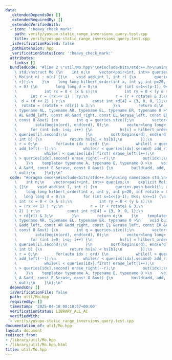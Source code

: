 ```yaml
---
data:
  _extendedDependsOn: []
  _extendedRequiredBy: []
  _extendedVerifiedWith:
  - icon: ':heavy_check_mark:'
    path: verify/yosupo-static_range_inversions_query.test.cpp
    title: verify/yosupo-static_range_inversions_query.test.cpp
  _isVerificationFailed: false
  _pathExtension: hpp
  _verificationStatusIcon: ':heavy_check_mark:'
  attributes:
    links: []
  bundledCode: "#line 2 \"util/Mo.hpp\"\n#include<bits/stdc++.h>\nusing namespace\
    \ std;\nstruct Mo {\n    int n;\n    vector<pair<int, int>> queries;\n    explicit\
    \ Mo(int n) : n(n) {}\n    void add(int l, int r) {\n        queries.push_back({l,\
    \ r});\n    }\n    long long hilbert_order(int x, int y, int p=20, int rotate\
    \ = 0) {\n        long long d = 0;\n        for (int s=1<<(p-1); 0<s; s>>=1) {\n\
    \            int rx = 0 < (x & s);\n            int ry = 0 < (y & s);\n      \
    \      int r = (rx << 1) | ry;\n            r = (r + rotate) & 3;\n          \
    \  d = (d << 2) | r;\n            const int rd[4] = {3, 0, 0, 1};\n          \
    \  rotate = (rotate + rd[r]) & 3;\n        }\n        return d;\n    }\n    template<\
    \ typename AL, typename AR, typename EL, typename ER, typename O >\n    void build(const\
    \ AL &add_left, const AR &add_right, const EL &erase_left, const ER &erase_right,\
    \ const O &out) {\n        int q = queries.size();\n        vector<int> ord(q);\n\
    \        iota(begin(ord), end(ord), 0);\n        vector<long long> hs(q);\n  \
    \      for (int i=0; i<q; i++) {\n            hs[i] = hilbert_order(queries[i].first,\
    \ queries[i].second);\n        }\n        sort(begin(ord), end(ord), [&](int a,\
    \ int b) {\n            return hs[a] < hs[b];\n        });\n        int l = 0,\
    \ r = 0;\n        for(auto idx : ord) {\n            while(l > queries[idx].first)\
    \ add_left(--l);\n            while(r < queries[idx].second) add_right(r++);\n\
    \            while(l < queries[idx].first) erase_left(l++);\n            while(r\
    \ > queries[idx].second) erase_right(--r);\n            out(idx);\n        }\n\
    \    }\n    template< typename A, typename E, typename O >\n    void build(const\
    \ A &add, const E &erase, const O &out) {\n        build(add, add, erase, erase,\
    \ out);\n    }\n};\n"
  code: "#pragma once\n#include<bits/stdc++.h>\nusing namespace std;\nstruct Mo {\n\
    \    int n;\n    vector<pair<int, int>> queries;\n    explicit Mo(int n) : n(n)\
    \ {}\n    void add(int l, int r) {\n        queries.push_back({l, r});\n    }\n\
    \    long long hilbert_order(int x, int y, int p=20, int rotate = 0) {\n     \
    \   long long d = 0;\n        for (int s=1<<(p-1); 0<s; s>>=1) {\n           \
    \ int rx = 0 < (x & s);\n            int ry = 0 < (y & s);\n            int r\
    \ = (rx << 1) | ry;\n            r = (r + rotate) & 3;\n            d = (d <<\
    \ 2) | r;\n            const int rd[4] = {3, 0, 0, 1};\n            rotate = (rotate\
    \ + rd[r]) & 3;\n        }\n        return d;\n    }\n    template< typename AL,\
    \ typename AR, typename EL, typename ER, typename O >\n    void build(const AL\
    \ &add_left, const AR &add_right, const EL &erase_left, const ER &erase_right,\
    \ const O &out) {\n        int q = queries.size();\n        vector<int> ord(q);\n\
    \        iota(begin(ord), end(ord), 0);\n        vector<long long> hs(q);\n  \
    \      for (int i=0; i<q; i++) {\n            hs[i] = hilbert_order(queries[i].first,\
    \ queries[i].second);\n        }\n        sort(begin(ord), end(ord), [&](int a,\
    \ int b) {\n            return hs[a] < hs[b];\n        });\n        int l = 0,\
    \ r = 0;\n        for(auto idx : ord) {\n            while(l > queries[idx].first)\
    \ add_left(--l);\n            while(r < queries[idx].second) add_right(r++);\n\
    \            while(l < queries[idx].first) erase_left(l++);\n            while(r\
    \ > queries[idx].second) erase_right(--r);\n            out(idx);\n        }\n\
    \    }\n    template< typename A, typename E, typename O >\n    void build(const\
    \ A &add, const E &erase, const O &out) {\n        build(add, add, erase, erase,\
    \ out);\n    }\n};\n"
  dependsOn: []
  isVerificationFile: false
  path: util/Mo.hpp
  requiredBy: []
  timestamp: '2025-04-18 08:18:57+00:00'
  verificationStatus: LIBRARY_ALL_AC
  verifiedWith:
  - verify/yosupo-static_range_inversions_query.test.cpp
documentation_of: util/Mo.hpp
layout: document
redirect_from:
- /library/util/Mo.hpp
- /library/util/Mo.hpp.html
title: util/Mo.hpp
---
```

